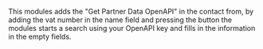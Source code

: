 This modules adds the "Get Partner Data OpenAPI" in the contact from, by
adding the vat number in the name field and pressing the button the
modules starts a search using your OpenAPI key and fills in the
information in the empty fields.
